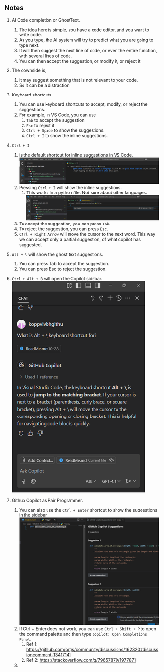 ## Notes

1. AI Code completion or GhostText.
   1. The idea here is simple, you have a code editor, and you want to write code.
   2. As you type, the AI system will try to predict what you are going to type next.
   3. It will then suggest the next line of code, or even the entire function, with several lines of code.
   4. You can then accept the suggestion, or modify it, or reject it.
2. The downside is, 
   1. it may suggest something that is not relevant to your code.
   2. So it can be a distraction.
3. Keyboard shortcuts.
   1. You can use keyboard shortcuts to accept, modify, or reject the suggestions.
   2. For example, in VS Code, you can use
      1. `Tab` to accept the suggestion
      2. `Esc` to reject it
      3. `Ctrl + Space` to show the suggestions.
      4. `Ctrl + I` to show the inline suggestions.
4. `Ctrl + I` 
   1. is the default shortcut for inline suggestions in VS Code.
   ![Blank file](images/50_50_VsCodeBlank.png)
   2. Pressing `Ctrl + I` will show the inline suggestions. 
      1. This works in a python file. Not sure about other languages.
   ![Inline suggestions](images/51_50_VsCodeInline.png "Inline suggestions")
   3. To accept the suggestion, you can press `Tab`.
   4. To reject the suggestion, you can press `Esc`.
   5. `Ctrl + Right Arrow` will move the cursor to the next word. This way we can accept only a partial suggestion, of what copilot has suggested.

5. `Alt + \` will show the ghost text suggestions.
   1. You can press Tab to accept the suggestion.
   2. You can press Esc to reject the suggestion.

6. `Ctrl + Alt + B` will open the Copilot sidebar.
   ![Copilot sidebar](images/53_50_VsCodeCtrlAltBOpenChatWindow.png "Copilot sidebar")

7. Github Copilot as Pair Programmer.
   1. You can also use the `Ctrl + Enter` shortcut to show the suggestions in the sidebar.
   ![Copilot Suggestions sidebar](images/54_50_OpenCopilotCompletionsPanel.png "Copilot Suggestions sidebar")
   2. If Ctrl + Enter does not work, you can use `Ctrl + Shift + P` to open the command palette and then type `Copilot: Open Completions Panel`.
      1. Ref 1: https://github.com/orgs/community/discussions/162320#discussioncomment-13417141
      2. Ref 2: https://stackoverflow.com/q/79657879/1977871
   3. 

